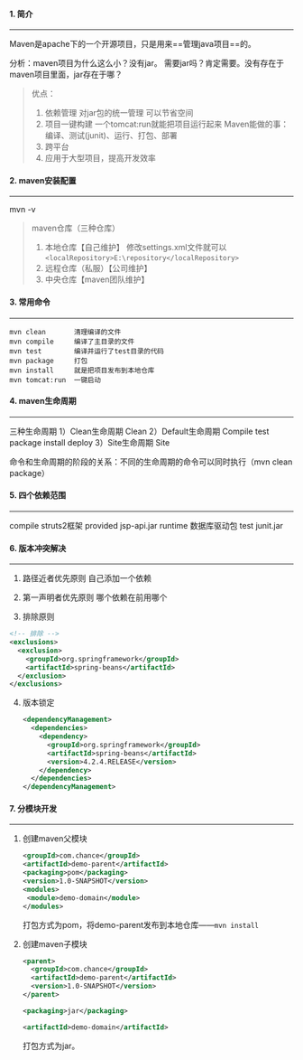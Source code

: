 #### 1. 简介

---

Maven是apache下的一个开源项目，只是用来==管理java项目==的。

分析：maven项目为什么这么小？没有jar。 需要jar吗？肯定需要。没有存在于maven项目里面，jar存在于哪？

> 优点：
>
> 1. 依赖管理 
>    对jar包的统一管理  可以节省空间
> 2. 项目一键构建
>    一个tomcat:run就能把项目运行起来
>    Maven能做的事：编译、测试(junit)、运行、打包、部署
> 3. 跨平台
> 4. 应用于大型项目，提高开发效率



#### 2. maven安装配置

---

mvn -v

> maven仓库（三种仓库）
>
> 1. 本地仓库【自己维护】
>    修改settings.xml文件就可以
>    `<localRepository>E:\repository</localRepository>`
> 2. 远程仓库（私服）【公司维护】
> 3. 中央仓库【maven团队维护】



#### 3. 常用命令

---

```
mvn clean		清理编译的文件
mvn compile		编译了主目录的文件
mvn test		编译并运行了test目录的代码
mvn package		打包
mvn install		就是把项目发布到本地仓库
mvn tomcat:run	一键启动
```



#### 4. maven生命周期

---

三种生命周期
1）Clean生命周期
Clean
2）Default生命周期
Compile   test  package  install  deploy
3）Site生命周期
Site

命令和生命周期的阶段的关系：不同的生命周期的命令可以同时执行（mvn clean package）



#### 5. 四个依赖范围

---

compile		struts2框架
provided		jsp-api.jar
runtime		数据库驱动包
test		junit.jar



#### 6. 版本冲突解决

---

1. 路径近者优先原则
  自己添加一个依赖

2. 第一声明者优先原则
  哪个依赖在前用哪个

3. 排除原则

  ```xml
  <!-- 排除 -->
  <exclusions>
    <exclusion>
      <groupId>org.springframework</groupId>
      <artifactId>spring-beans</artifactId>
    </exclusion>
  </exclusions>
  ```

4. 版本锁定

   ```xml
   <dependencyManagement>
     <dependencies>
       <dependency>
         <groupId>org.springframework</groupId>
         <artifactId>spring-beans</artifactId>
         <version>4.2.4.RELEASE</version>
       </dependency>
     </dependencies>
   </dependencyManagement>
   ```



#### 7. 分模块开发

---

1. 创建maven父模块

   ```xml
   <groupId>com.chance</groupId>
   <artifactId>demo-parent</artifactId>
   <packaging>pom</packaging>
   <version>1.0-SNAPSHOT</version>
   <modules>
   	<module>demo-domain</module>
   </modules>
   ```

   打包方式为pom，将demo-parent发布到本地仓库——`mvn install`

2. 创建maven子模块

   ```xml
   <parent>
     <groupId>com.chance</groupId>
     <artifactId>demo-parent</artifactId>
     <version>1.0-SNAPSHOT</version>
   </parent>
   
   <packaging>jar</packaging>
   
   <artifactId>demo-domain</artifactId>
   ```

   打包方式为jar。